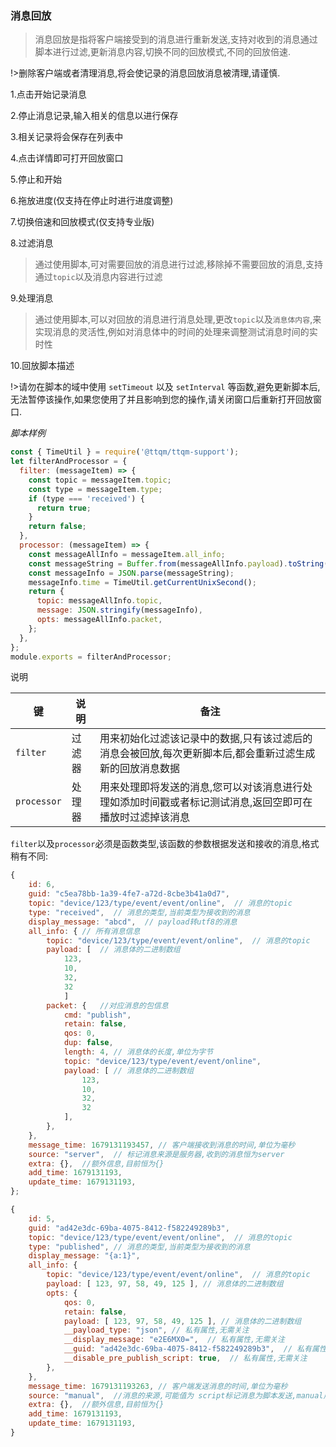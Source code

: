 ### 消息回放

> 消息回放是指将客户端接受到的消息进行重新发送,支持对收到的消息通过脚本进行过滤,更新消息内容,切换不同的回放模式,不同的回放倍速.

!>删除客户端或者清理消息,将会使记录的消息回放消息被清理,请谨慎.

1.点击开始记录消息

2.停止消息记录,输入相关的信息以进行保存

3.相关记录将会保存在列表中

4.点击详情即可打开回放窗口

5.停止和开始

6.拖放进度(仅支持在停止时进行进度调整)

7.切换倍速和回放模式(仅支持专业版)

8.过滤消息

> 通过使用脚本,可对需要回放的消息进行过滤,移除掉不需要回放的消息,支持通过`topic`以及消息内容进行过滤

9.处理消息

> 通过使用脚本,可以对回放的消息进行消息处理,更改`topic`以及`消息体内容`,来实现消息的灵活性,例如对消息体中的时间的处理来调整测试消息时间的实时性

10.回放脚本描述

!>请勿在脚本的域中使用 `setTimeout` 以及 `setInterval` 等函数,避免更新脚本后,无法暂停该操作,如果您使用了并且影响到您的操作,请关闭窗口后重新打开回放窗口.

_脚本样例_

```javascript
const { TimeUtil } = require('@ttqm/ttqm-support');
let filterAndProcessor = {
  filter: (messageItem) => {
    const topic = messageItem.topic;
    const type = messageItem.type;
    if (type === 'received') {
      return true;
    }
    return false;
  },
  processor: (messageItem) => {
    const messageAllInfo = messageItem.all_info;
    const messageString = Buffer.from(messageAllInfo.payload).toString();
    const messageInfo = JSON.parse(messageString);
    messageInfo.time = TimeUtil.getCurrentUnixSecond();
    return {
      topic: messageAllInfo.topic,
      message: JSON.stringify(messageInfo),
      opts: messageAllInfo.packet,
    };
  },
};
module.exports = filterAndProcessor;
```

说明

| 键          | 说明   | 备注                                                                                                     |
| ----------- | ------ | -------------------------------------------------------------------------------------------------------- |
| `filter`    | 过滤器 | 用来初始化过滤该记录中的数据,只有该过滤后的消息会被回放,每次更新脚本后,都会重新过滤生成新的回放消息数据  |
| `processor` | 处理器 | 用来处理即将发送的消息,您可以对该消息进行处理如添加时间戳或者标记测试消息,返回空即可在播放时过滤掉该消息 |

`filter`以及`processor`必须是函数类型,该函数的参数根据发送和接收的消息,格式稍有不同:

<!-- tabs:start -->
<!-- tab:接收到的消息 -->

```javascript
{
    id: 6,
    guid: "c5ea78bb-1a39-4fe7-a72d-8cbe3b41a0d7",
    topic: "device/123/type/event/event/online",  // 消息的topic
    type: "received",  // 消息的类型,当前类型为接收到的消息
    display_message: "abcd",  // payload转utf8的消息
    all_info: { // 所有消息信息
        topic: "device/123/type/event/event/online",  // 消息的topic
        payload: [  // 消息体的二进制数组
            123,
            10,
            32,
            32
            ]
        packet: {   //对应消息的包信息
            cmd: "publish",
            retain: false,
            qos: 0,
            dup: false,
            length: 4, // 消息体的长度,单位为字节
            topic: "device/123/type/event/event/online",
            payload: [ // 消息体的二进制数组
                123,
                10,
                32,
                32
            ],
        },
    },
    message_time: 1679131193457, // 客户端接收到消息的时间,单位为毫秒
    source: "server",  // 标记消息来源是服务器,收到的消息恒为server
    extra: {},  //额外信息,目前恒为{}
    add_time: 1679131193,
    update_time: 1679131193,
};
```

<!-- tab:发送的消息 -->

```javascript
{
    id: 5,
    guid: "ad42e3dc-69ba-4075-8412-f582249289b3",
    topic: "device/123/type/event/event/online",  // 消息的topic
    type: "published", // 消息的类型,当前类型为接收到的消息
    display_message: "{a:1}",
    all_info: {
        topic: "device/123/type/event/event/online",  // 消息的topic
        payload: [ 123, 97, 58, 49, 125 ], // 消息体的二进制数组
        opts: {
            qos: 0,
            retain: false,
            payload: [ 123, 97, 58, 49, 125 ], // 消息体的二进制数组
            __payload_type: "json", // 私有属性,无需关注
            __display_message: "e2E6MX0=",  // 私有属性,无需关注
            __guid: "ad42e3dc-69ba-4075-8412-f582249289b3",  // 私有属性,无需关注
            __disable_pre_publish_script: true,  // 私有属性,无需关注
        },
    },
    message_time: 1679131193263, // 客户端发送消息的时间,单位为毫秒
    source: "manual",  //消息的来源,可能值为 script标记消息为脚本发送,manual用户手动发送
    extra: {},  //额外信息,目前恒为{}
    add_time: 1679131193,
    update_time: 1679131193,
}
```

<!-- tabs:end -->
